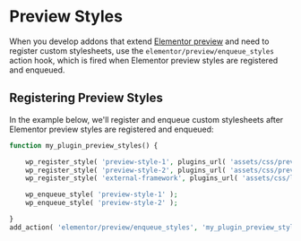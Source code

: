 # Preview Styles

When you develop addons that extend [Elementor preview](/editor/elementor-preview) and need to register custom stylesheets, use the `elementor/preview/enqueue_styles` action hook, which is fired when Elementor preview styles are registered and enqueued.

## Registering Preview Styles

In the example below, we'll register and enqueue custom stylesheets after Elementor preview styles are registered and enqueued:

```php {11}
function my_plugin_preview_styles() {

	wp_register_style( 'preview-style-1', plugins_url( 'assets/css/preview-style-1.css', __FILE__ ) );
	wp_register_style( 'preview-style-2', plugins_url( 'assets/css/preview-style-2.css', __FILE__ ), [ 'external-framework' ] );
	wp_register_style( 'external-framework', plugins_url( 'assets/css/libs/external-framework.css', __FILE__ ) );

	wp_enqueue_style( 'preview-style-1' );
	wp_enqueue_style( 'preview-style-2' );

}
add_action( 'elementor/preview/enqueue_styles', 'my_plugin_preview_styles' );
```
